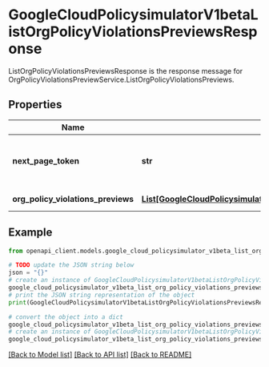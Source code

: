 # GoogleCloudPolicysimulatorV1betaListOrgPolicyViolationsPreviewsResponse

ListOrgPolicyViolationsPreviewsResponse is the response message for OrgPolicyViolationsPreviewService.ListOrgPolicyViolationsPreviews.

## Properties

Name | Type | Description | Notes
------------ | ------------- | ------------- | -------------
**next_page_token** | **str** | A token that you can use to retrieve the next page of results. If this field is omitted, there are no subsequent pages. | [optional] 
**org_policy_violations_previews** | [**List[GoogleCloudPolicysimulatorV1betaOrgPolicyViolationsPreview]**](GoogleCloudPolicysimulatorV1betaOrgPolicyViolationsPreview.md) | The list of OrgPolicyViolationsPreview | [optional] 

## Example

```python
from openapi_client.models.google_cloud_policysimulator_v1beta_list_org_policy_violations_previews_response import GoogleCloudPolicysimulatorV1betaListOrgPolicyViolationsPreviewsResponse

# TODO update the JSON string below
json = "{}"
# create an instance of GoogleCloudPolicysimulatorV1betaListOrgPolicyViolationsPreviewsResponse from a JSON string
google_cloud_policysimulator_v1beta_list_org_policy_violations_previews_response_instance = GoogleCloudPolicysimulatorV1betaListOrgPolicyViolationsPreviewsResponse.from_json(json)
# print the JSON string representation of the object
print(GoogleCloudPolicysimulatorV1betaListOrgPolicyViolationsPreviewsResponse.to_json())

# convert the object into a dict
google_cloud_policysimulator_v1beta_list_org_policy_violations_previews_response_dict = google_cloud_policysimulator_v1beta_list_org_policy_violations_previews_response_instance.to_dict()
# create an instance of GoogleCloudPolicysimulatorV1betaListOrgPolicyViolationsPreviewsResponse from a dict
google_cloud_policysimulator_v1beta_list_org_policy_violations_previews_response_from_dict = GoogleCloudPolicysimulatorV1betaListOrgPolicyViolationsPreviewsResponse.from_dict(google_cloud_policysimulator_v1beta_list_org_policy_violations_previews_response_dict)
```
[[Back to Model list]](../README.md#documentation-for-models) [[Back to API list]](../README.md#documentation-for-api-endpoints) [[Back to README]](../README.md)


